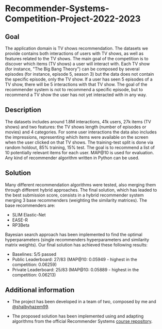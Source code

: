 # Recommender-Systems-Competition-Project-2022-2023

## Goal

The application domain is TV shows recommendation. The datasets we provide contains both interactions of users with TV shows, as well as features related to the TV shows. The main goal of the competition is to discover which items (TV shows) a user will interact with.
Each TV show (for instance, "The Big Bang Theory") can be composed by several episodes (for instance, episode 5, season 3) but the data does not contain the specific episode, only the TV show. If a user has seen 5 episodes of a TV show, there will be 5 interactions with that TV show. The goal of the recommender system is not to recommend a specific episode, but to recommend a TV show the user has not yet interacted with in any way.

## Description

The datasets includes around 1.8M interactions, 41k users, 27k items (TV shows) and two features: the TV shows length (number of episodes or movies) and 4 categories. For some user interactions the data also includes the impressions, representing which items were available on the screen when the user clicked on that TV shows.
The training-test split is done via random holdout, 85% training, 15% test.
The goal is to recommend a list of 10 potentially relevant items for each user. MAP@10 is used for evaluation. Any kind of recommender algorithm written in Python can be used.

## Solution

Many different recommendation algorithms were tested, also merging them through different hybrid approaches. The final solution, which has leaded to the best submission score, consists in a hybrid recommender system merging 3 base recommenders (weighting the similarity matrices). The base recommenders are:

* SLIM Elastic-Net
* EASE-R
* RP3Beta

Bayesian search approach has been implemented to find the optimal hyperparameters (single recommenders hyperparameters and similarity matrix weights). Our final solution has achieved these following results:

* Baselines: 5/5 passed
* Public Leaderboard: 27/83 (MAP@10: 0.05949 - highest in the competition: 0.06259)
* Private Leaderboard: 25/83 (MAP@10: 0.05889 - highest in the competition: 0.06213)

## Additional information

* The project has been developed in a team of two, composed by me and [@shalbyhazem99](https://github.com/shalbyhazem99).


* The proposed solution has been implemented using and adapting algorithms from the official Recommender Systems [course repository](https://github.com/MaurizioFD/RecSys_Course_AT_PoliMi).
